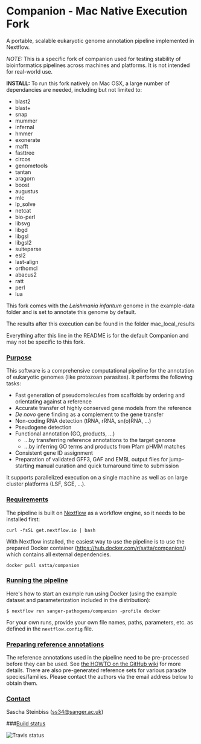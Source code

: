 # Companion - Mac Native Execution Fork

A portable, scalable eukaryotic genome annotation pipeline implemented in Nextflow.

*NOTE:* This is a specific fork of companion used for testing stability of bioinformatics pipelines across machines and platforms. It is not intended for real-world use.

**INSTALL:** To run this fork natively on Mac OSX, a large number of dependancies are needed, including but not limited to:

* blast2
* blast+
* snap
* mummer
* infernal
* hmmer
* exonerate
* mafft
* fasttree
* circos
* genometools
* tantan
* aragorn
* boost
* augustus
* mlc
* lp_solve
* netcat
* bio-perl
* libsvg
* libgd
* libgsl
* libgsl2
* suiteparse
* esl2
* last-align
* orthomcl
* abacus2
* ratt
* perl
* lua

This fork comes with the *Leishmania infantum* genome in the example-data folder and is set to annotate this genome by default.

The results after this execution can be found in the folder mac_local_results

Everything after this line in the README is for the default Companion and may not be specific to this fork.

### [Purpose](#platforms)

This software is a comprehensive computational pipeline for the annotation of
eukaryotic genomes (like protozoan parasites). It performs the following tasks:

  - Fast generation of pseudomolecules from scaffolds by ordering and orientating against a reference
  - Accurate transfer of highly conserved gene models from the reference
  - _De novo_ gene finding as a complement to the gene transfer
  - Non-coding RNA detection (tRNA, rRNA, sn(o)RNA, ...)
  - Pseudogene detection
  - Functional annotation (GO, products, ...)
    - ...by transferring reference annotations to the target genome
    - ...by inferring GO terms and products from Pfam pHMM matches
  - Consistent gene ID assignment
  - Preparation of validated GFF3, GAF and EMBL output files for jump-starting manual curation and quick turnaround time to submission

It supports parallelized execution on a single machine as well as on large cluster platforms (LSF, SGE, ...).

### [Requirements](#requirements)

The pipeline is built on [Nextflow](http://nextflow.io) as a workflow engine, so it needs to be installed first:
```
curl -fsSL get.nextflow.io | bash
```

With Nextflow installed, the easiest way to use the pipeline is to use the prepared Docker container (https://hub.docker.com/r/satta/companion/) which contains all external dependencies.
```
docker pull satta/companion
```

### [Running the pipeline](#running)

Here's how to start an example run using Docker (using the example dataset and parameterization included in the distribution):
```
$ nextflow run sanger-pathogens/companion -profile docker
```

For your own runs, provide your own file names, paths, parameters, etc. as defined in the `nextflow.config` file.

### [Preparing reference annotations](#reference)

The reference annotations used in the pipeline need to be pre-processed before they can be used.
See [the HOWTO on the GitHub wiki](https://github.com/sanger-pathogens/companion/wiki/Preparing-reference-data-sets) for more details. There are also pre-generated reference sets for various parasite species/families. Please contact the authors via the email address below to obtain them.

### [Contact](#contact)

Sascha Steinbiss (ss34@sanger.ac.uk)

###[Build status](#build)

![Travis status](https://travis-ci.org/sanger-pathogens/companion.svg)
